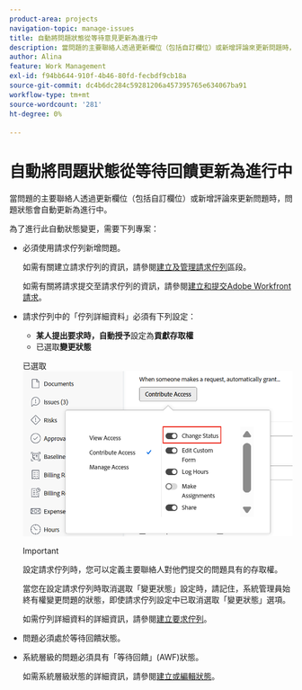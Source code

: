 ```yaml
---
product-area: projects
navigation-topic: manage-issues
title: 自動將問題狀態從等待意見更新為進行中
description: 當問題的主要聯絡人透過更新欄位（包括自訂欄位）或新增評論來更新問題時，問題狀態會自動更新為進行中。
author: Alina
feature: Work Management
exl-id: f94bb644-910f-4b46-80fd-fecbdf9cb18a
source-git-commit: dc4b6dc284c59281206a457395765e634067ba91
workflow-type: tm+mt
source-wordcount: '281'
ht-degree: 0%

---
```


# 自動將問題狀態從等待回饋更新為進行中

<!--Audited: 109/2025-->

當問題的主要聯絡人透過更新欄位（包括自訂欄位）或新增評論來更新問題時，問題狀態會自動更新為進行中。

為了進行此自動狀態變更，需要下列專案：

* 必須使用請求佇列新增問題。

  如需有關建立請求佇列的資訊，請參閱[建立及管理請求佇列](../../../manage-work/requests/create-and-manage-request-queues/create-manage-request-queues.md)區段。

  如需有關將請求提交至請求佇列的資訊，請參閱[建立和提交Adobe Workfront請求](../../../manage-work/requests/create-requests/create-submit-requests.md)。

* 請求佇列中的「佇列詳細資料」必須有下列設定：
   * **某人提出要求時，自動授予**&#x200B;設定為&#x200B;**貢獻存取權**
   * 已選取&#x200B;**變更狀態**

  已選取![佇列詳細資料授予Contribute存取權和變更狀態。](assets/queuedetails-contributeaccess-changestatus.png)

  >[!IMPORTANT]
  >
  >  設定請求佇列時，您可以定義主要聯絡人對他們提交的問題具有的存取權。
  >
  >當您在設定請求佇列時取消選取「變更狀態」設定時，請記住，系統管理員始終有權變更問題的狀態，即使請求佇列設定中已取消選取「變更狀態」選項。

  如需佇列詳細資料的詳細資訊，請參閱[建立要求佇列](../../../manage-work/requests/create-and-manage-request-queues/create-request-queue.md)。

* 問題必須處於等待回饋狀態。
* 系統層級的問題必須具有「等待回饋」(AWF)狀態。

  如需系統層級狀態的詳細資訊，請參閱[建立或編輯狀態](../../../administration-and-setup/customize-workfront/creating-custom-status-and-priority-labels/create-or-edit-a-status.md)。
